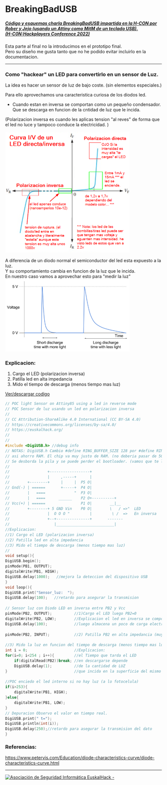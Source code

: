 # BreakingBadUSB
##### [Código y esquemas charla BreakingBadUSB impartida en la H-CON por Rober y Jejo (usando un Attiny como MitM de un teclado USB). <br/> (H-C0N:Hackplayers Conference 2022)](https://www.h-c0n.com/p/ponencias2022.html#Charla_RobertoCasado_SergioBlazquez)

Esta parte al final no la introducimos en el prototipo final.   
Pero su diseño me gusta tanto que no he podido evitar incluirlo en la documentacion.

___

### Como "hackear" un LED para convertirlo en un sensor de Luz.  

La idea es hacer un sensor de luz de bajo coste. (sin elementos especiales.)   

Para ello aprovechamos una caracteristica curiosa de los diodos led.
   - Cuando estan en inversa se comportan como un pequeño condensador.  
   Que se descarga en funcion de la cntidad de luz que le incida.

(Polarizacion inversa es cuando les aplicas tension "al reves" de forma que el led no luce y tampoco conduce la electricidad. )   

<img src="./curva_teorica_I-V_de_un_LED.png" width="400" />


A diferencia de un diodo normal el semiconductor del led esta expuesto a la luz.   
Y su comportamiento cambia en funcion de la luz que le incida.  
En nuestro caso vamos a aprovechar esto para "medir la luz"  
<img src="./LED_discharge_times.png" width="400" />


### Explicacion:   
1) Cargo el LED (polarizacion inversa)   
2) Patilla led en alta impedancia   
3) Mido el tiempo de descarga (menos tiempo mas luz)    
  
[Ver/descargar codigo](./POC_light_Sensor_using_led_in_reverse_mode_es.ino)
  
  ```cpp
  // POC light Sensor on Attiny85 using a led in reverse mode 
// POC Sensor de luz usando un led en polarizacion inversa
//
// CC Attribution-ShareAlike 4.0 International (CC BY-SA 4.0)
// https://creativecommons.org/licenses/by-sa/4.0/
// https://euskalhack.org/ 
//
//
#include <DigiUSB.h> //debug info
// NOTAS: DigiUSB.h Cambio #define RING_BUFFER_SIZE 128 por #define RING_BUFFER_SIZE 64
// asi ahorro RAM. El chip va muy justo de RAM. (no deberia pasar de 50%) Cuando hay poca RAM libre 
// Se desborda la pila y se puede perder el bootloader. (vamos que te lo cargas)
//
//                 +------------------+
//                 |     ,-----+      |
//        +--------+     |     |  P5 O|                                   PB5 (D5) RESET/ADC0
// Gnd(-) | ======       +-----+  P4 O|                                   PB4 (D4) USB+ ADC2
//        |   ====             "  P3 O|                                   PB3 (D3) USB- ADC3     
//        |   ====      ______    P2 O+----------+                        PB2 (D2) SCK/SCL/INT0/ADC1
// Vcc(+) | ======                P1 O|        __|__                      PB1 (D1) LED" MISO/DO/AIN1/PCINT1
//        +--------+ 5 GND Vin    P0 O|        \   / =>"  LED             PB0 (D0) MOSI/DI/SDA/OC0A/AIN0
//                 |  O O O "         |         \ /  =>   En inversa
//                 +--+---------------+       -------
//                    |__________________________|
//Explicacion:
//1) Cargo el LED (polarizacion inversa)
//2) Patilla led en alta impedancia
//3) Mido el tiempo de descarga (menos tiempo mas luz)
//
void setup(){
  DigiUSB.begin();
  pinMode(PB1, OUTPUT);
  digitalWrite(PB1, HIGH);
  DigiUSB.delay(1000);   //mejora la deteccion del dispositivo USB
}
void loop(){
  DigiUSB.print("Sensor_luz:  ");
  DigiUSB.delay(100);   //retardo para asegurar la transmision

  // Sensor luz con Diodo LED en inversa entre PB2 y Vcc
  pinMode(PB2, OUTPUT);          //1)Cargo el LED luego PB2=0
  digitalWrite(PB2, LOW);        //Explicacion el led en inversa se comporta como un condensador
  DigiUSB.delay(100);            //luego almacena un poco de carga electrica
  
  pinMode(PB2, INPUT);           //2) Patilla PB2 en alta impedancia (muy poco consumo)
  
  //3) Mido la luz en funcion del tiempo de descarga (menos tiempo mas luz)
  int i = 0;                     //Explicacion:
  for(i=0; i<254 ; i++){         //el Tiempo que tarda el LED 
      if(digitalRead(PB2))break; //en descargarse depende
      DigiUSB.delay(1);          //de la cantidad de LUZ 
  }                              //que incida en la superficie del mismo

  //POC enciedo el led interno si no hay luz (a lo fotocelula)
  if(i>253){
      digitalWrite(PB1, HIGH);    
  }else{
      digitalWrite(PB1, LOW);
  }
  // Depuracion Observo el valor en tiempo real.
  DigiUSB.print(" t=");
  DigiUSB.println(int(i));
  DigiUSB.delay(250);//retardo para asegurar la transmision del dato
}
  ```

### Referencias:
https://www.petervis.com/Education/diode-characteristics-curve/diode-characteristics-curve.html

___
<a href="http://euskalhack.org/">
<img src="https://euskalhack.org/images/EuskalHack_Logo.png" alt="Asociación de Seguridad Informática EuskalHack - " />
</a>
